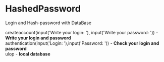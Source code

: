 # HashedPassword
 Login and Hash-password with DataBase

 createaccount(input('Write your login: '), input('Write your password: ')) - **Write your login and password**  
 authentication(input('Login: '),input('Password: ')) - **Check your login and password**  
  ulop - **local database**
